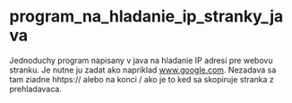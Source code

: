 # program_na_hladanie_ip_stranky_java
Jednoduchy program napisany v java na hladanie IP adresi pre webovu stranku. Je nutne ju zadat ako napriklad www.google.com.
Nezadava sa tam ziadne hhtps:// alebo na konci / ako je to ked sa skopiruje stranka z prehladavaca.
